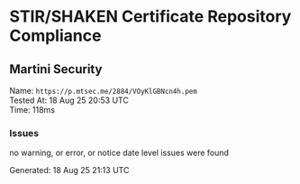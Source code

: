 # STIR/SHAKEN Certificate Repository Compliance

## Martini Security

Name: `https://p.mtsec.me/2884/VOyKlGBNcn4h.pem`\
Tested At: 18 Aug 25 20:53 UTC\
Time: 118ms

### Issues

no warning, or error, or notice date level issues were found

Generated: 18 Aug 25 21:13 UTC